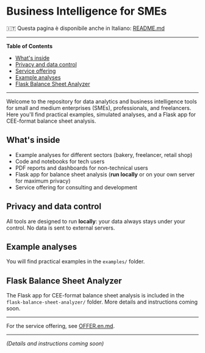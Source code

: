 # Business Intelligence for SMEs

🇮🇹 Questa pagina è disponibile anche in Italiano: [README.md](README.md)

---

**Table of Contents**
- [What's inside](#whats-inside)
- [Privacy and data control](#privacy-and-data-control)
- [Service offering](OFFER.en.md)
- [Example analyses](#example-analyses)
- [Flask Balance Sheet Analyzer](#flask-balance-sheet-analyzer)

---

Welcome to the repository for data analytics and business intelligence tools for small and medium enterprises (SMEs), professionals, and freelancers. Here you'll find practical examples, simulated analyses, and a Flask app for CEE-format balance sheet analysis.

## What's inside
- Example analyses for different sectors (bakery, freelancer, retail shop)
- Code and notebooks for tech users
- PDF reports and dashboards for non-technical users
- Flask app for balance sheet analysis (**run locally** or on your own server for maximum privacy)
- Service offering for consulting and development

## Privacy and data control
All tools are designed to run **locally**: your data always stays under your control. No data is sent to external servers.

## Example analyses

You will find practical examples in the `examples/` folder.

## Flask Balance Sheet Analyzer

The Flask app for CEE-format balance sheet analysis is included in the `flask-balance-sheet-analyzer/` folder. More details and instructions coming soon.

---

For the service offering, see [OFFER.en.md](OFFER.en.md).

---

*(Details and instructions coming soon)* 